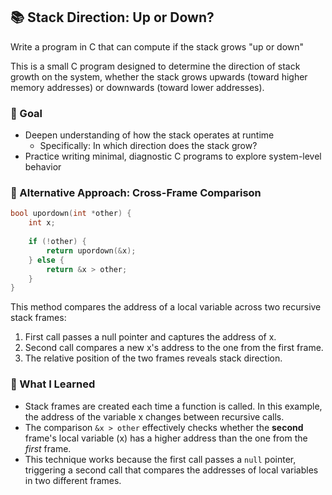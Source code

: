 ## 📚 Stack Direction: Up or Down?

Write a program in C that can compute if the stack grows "up or down"

This is a small C program designed to determine the direction of stack growth on the system, whether the stack grows upwards (toward higher memory addresses) or downwards (toward lower addresses).

### 🥅 Goal
- Deepen understanding of how the stack operates at runtime
  - Specifically: In which direction does the stack grow?
- Practice writing minimal, diagnostic C programs to explore system-level behavior

### 🔬 Alternative Approach: Cross-Frame Comparison
```c
bool upordown(int *other) {
    int x;
    
    if (!other) {
        return upordown(&x);
    } else {
        return &x > other;
    }
}
```

This method compares the address of a local variable across two recursive stack frames:
1. First call passes a null pointer and captures the address of x.
2. Second call compares a new x's address to the one from the first frame.
3. The relative position of the two frames reveals stack direction.

### 🧠 What I Learned
- Stack frames are created each time a function is called. In this example, the address of the variable x changes between recursive calls.
- The comparison `&x > other` effectively checks whether the **second** frame's local variable (x) has a higher address than the one from the _first_ frame.
- This technique works because the first call passes a `null` pointer, triggering a second call that compares the addresses of local variables in two different frames.
